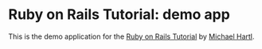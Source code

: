 # Ruby on Rails Tutorial: demo app

This is the demo application for the [Ruby on Rails Tutorial](http://railstutorial.org/) by [Michael Hartl](http://michaelhartl.com/).